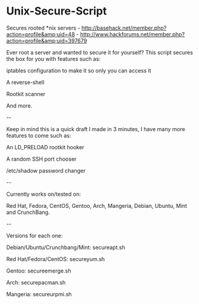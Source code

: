 Unix-Secure-Script
==================

Secures rooted *nix servers - http://basehack.net/member.php?action=profile&amp;uid=48 - http://www.hackforums.net/member.php?action=profile&amp;uid=397679

Ever root a server and wanted to secure it for yourself? This script secures the box for you with features such as:

  iptables configuration to make it so only you can access it
 
  A reverse-shell
 
  Rootkit scanner
 
 And more.
 
 --
 
 Keep in mind this is a quick draft I made in 3 minutes, I have many more features to come such as:
 
   An LD_PRELOAD rootkit hooker
  
   A random SSH port chooser
  
   /etc/shadow password changer 
  
--

Currently works on/tested on:
  
  Red Hat, Fedora, CentOS, Gentoo, Arch, Mangeria, Debian, Ubuntu, Mint and CrunchBang.

--

Versions for each one:

Debian/Ubuntu/Crunchbang/Mint: secureapt.sh

Red Hat/Fedora/CentOS: secureyum.sh

Gentoo: secureemerge.sh

Arch: securepacman.sh

Mangeria: secureurpmi.sh
